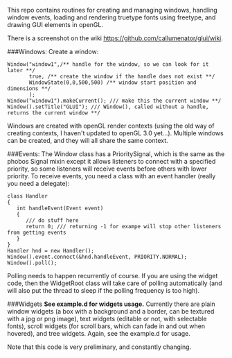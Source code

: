 This repo contains routines for creating and managing windows, handling window events,
loading and rendering truetype fonts using freetype, and drawing GUI elements in openGL.

There is a screenshot on the wiki https://github.com/callumenator/glui/wiki.

###Windows:
Create a window:
```
Window("window1",/** handle for the window, so we can look for it later **/
       true, /** create the window if the handle does not exist **/
       WindowState(0,0,500,500) /** window start position and dimensions **/
       );
Window("window1").makeCurrent(); /// make this the current window **/
Window().setTitle("GLUI"); /// Window(), called without a handle, returns the current window **/
```
Windows are created with openGL render contexts (using the old way of creating contexts, I
haven't updated to openGL 3.0 yet...). Multiple windows can be created, and they will all
share the same context.

###Events:
The Window class has a PrioritySignal, which is the same as the phobos Signal mixin except it
allows listeners to connect with a specified priority, so some listeners will receive events 
before others with lower priority. To receive events, you need a class with an event handler
(really you need a delegate):
```
class Handler
{  
   int handleEvent(Event event)
   {
      /// do stuff here
      return 0; /// returning -1 for exampe will stop other listeners from getting events
   }
}
Handler hnd = new Handler();
Window().event.connect(&hnd.handleEvent, PRIORITY.NORMAL);
Window().poll(); 
```
Polling needs to happen recurrently of course. If you are using the widget code, then the 
WidgetRoot class will take care of polling automatically (and will also put the thread to 
sleep if the polling frequency is too high).

###Widgets
__See example.d for widgets usage.__
Currently there are plain window widgets (a box with a background and a border, can be 
textured with a jpg or png image), text widgets (editable or not, with selectable fonts),
scroll widgets (for scroll bars, which can fade in and out when hovered), and tree widgets.
Again, see the example.d for usage.

Note that this code is very preliminary, and constantly changing.
